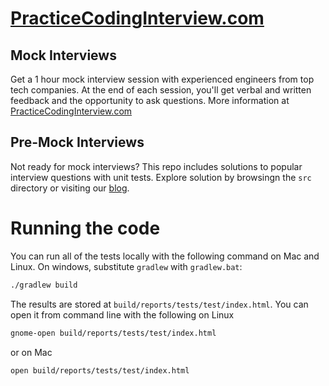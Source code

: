 # [PracticeCodingInterview.com](https://www.practicecodinginterview.com?SQF_SOURCE=github)

## Mock Interviews

Get a 1 hour mock interview session with experienced engineers from top tech companies. At the end of each session, you'll get verbal and written feedback and the opportunity to ask questions. More information at [PracticeCodingInterview.com](https://www.practicecodinginterview.com/blog?SQF_SOURCE=github)

## Pre-Mock Interviews

Not ready for mock interviews? This repo includes solutions to popular interview questions with unit tests. Explore solution by browsingn the `src` directory or visiting our [blog](https://www.practicecodinginterview.com?SQF_SOURCE=github).

# Running the code

You can run all of the tests locally with the following command on Mac and Linux. On windows, substitute `gradlew` with `gradlew.bat`:

```bash
./gradlew build
```

The results are stored at `build/reports/tests/test/index.html`. You can open it from command line with the following on Linux

```bash
gnome-open build/reports/tests/test/index.html
```

or on Mac

```bash
open build/reports/tests/test/index.html
```
